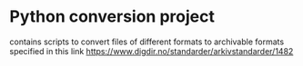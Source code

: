 # Python conversion project

contains scripts to convert files of different formats to archivable formats specified 
in this link https://www.digdir.no/standarder/arkivstandarder/1482

